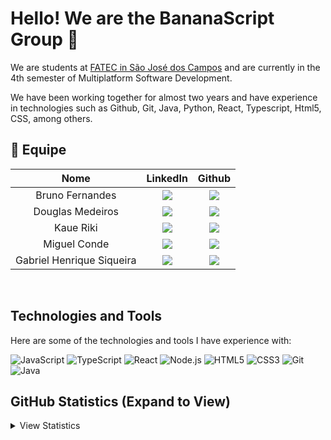 # Hello! We are the BananaScript Group 👋
We are students at <a href='https://fatecsjc-prd.azurewebsites.net/'>FATEC in São José dos Campos</a> and are currently in the 4th semester of Multiplatform Software Development.

We have been working together for almost two years and have experience in technologies such as Github, Git, Java, Python, React, Typescript, Html5, CSS, among others.

## :busts_in_silhouette: Equipe

| Nome | LinkedIn | Github |
|:-----:|:----------:|:---------:|
| Bruno Fernandes |<a href='https://www.linkedin.com/in/bruno-campos-97560b231/'><img src='https://img.shields.io/badge/LinkedIn-0077B5?style=for-the-badge&logo=linkedin&logoColor=white'></a>|<a href='https://www.github.com/BrunoFerCam'> <img src='https://img.shields.io/badge/GitHub-100000?style=for-the-badge&logo=github&logoColor=white'></a>
| Douglas Medeiros |<a href='https://www.linkedin.com/in/douglas-ferrini-medeiros-02b735270'><img src='https://img.shields.io/badge/LinkedIn-0077B5?style=for-the-badge&logo=linkedin&logoColor=white'></a>|<a href='https://www.github.com/DouglasMedeiros1'> <img src='https://img.shields.io/badge/GitHub-100000?style=for-the-badge&logo=github&logoColor=white'></a>
| Kaue Riki |<a href='https://www.linkedin.com/in/kau%C3%AA-riki-70b518273/'><img src='https://img.shields.io/badge/LinkedIn-0077B5?style=for-the-badge&logo=linkedin&logoColor=white'></a>|<a href='https://github.com/kaueriki'> <img src='https://img.shields.io/badge/GitHub-100000?style=for-the-badge&logo=github&logoColor=white'></a>
| Miguel Conde |<a href='https://www.linkedin.com/in/miguel-conde-santos-a67313271/'><img src='https://img.shields.io/badge/LinkedIn-0077B5?style=for-the-badge&logo=linkedin&logoColor=white'></a>|<a href='https://github.com/miguelcondesantos'> <img src='https://img.shields.io/badge/GitHub-100000?style=for-the-badge&logo=github&logoColor=white'></a>
| Gabriel Henrique Siqueira |<a href='https://www.linkedin.com/in/gabriel-siqueira-54b535279/'><img src='https://img.shields.io/badge/LinkedIn-0077B5?style=for-the-badge&logo=linkedin&logoColor=white'></a>|<a href='https://github.com/GaSiqueira'> <img src='https://img.shields.io/badge/GitHub-100000?style=for-the-badge&logo=github&logoColor=white'></a>

<br>

## Technologies and Tools
Here are some of the technologies and tools I have experience with:

![JavaScript](https://img.shields.io/badge/-JavaScript-F7DF1E?style=flat&logo=javascript&color=00695c&logoColor=white)
![TypeScript](https://img.shields.io/badge/-TypeScript-007ACC?style=flat&logo=typescript&color=00695c&logoColor=white)
![React](https://img.shields.io/badge/-React-61DAFB?style=flat&logo=react&color=00695c&logoColor=white)
![Node.js](https://img.shields.io/badge/-Node.js-339933?style=flat&logo=node.js&color=00695c&logoColor=white)
![HTML5](https://img.shields.io/badge/-HTML5-E34F26?style=flat&logo=html5&color=00695c&logoColor=white)
![CSS3](https://img.shields.io/badge/-CSS3-1572B6?style=flat&logo=css3&color=00695c&logoColor=white)
![Git](https://img.shields.io/badge/-Git-F05032?style=flat&logo=git&color=00695c&logoColor=white)
![Java](https://img.shields.io/badge/-Java-007396?style=flat&logo=java&color=00695c&logoColor=white)

## GitHub Statistics (Expand to View)
<details>
<summary>View Statistics</summary>
  <br>
  



